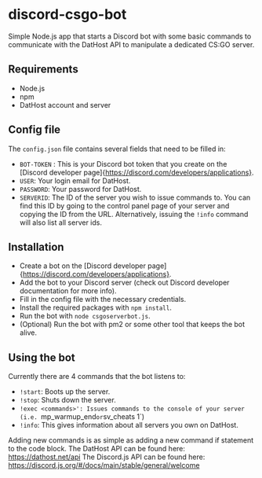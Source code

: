 # discord-csgo-bot

Simple Node.js app that starts a Discord bot with some basic commands to communicate with the DatHost API to manipulate a dedicated CS:GO server.

## Requirements

- Node.js
- npm
- DatHost account and server

## Config file

The `config.json` file contains several fields that need to be filled in:
- `BOT-TOKEN` : This is your Discord bot token that you create on the [Discord developer page]{https://discord.com/developers/applications}.
- `USER`: Your login email for DatHost.
- `PASSWORD`: Your password for DatHost.
- `SERVERID`: The ID of the server you wish to issue commands to. You can find this ID by going to the control panel page of your server and copying the ID from the URL. Alternatively, issuing the `!info` command will also list all server ids.

## Installation

- Create a bot on the [Discord developer page]{https://discord.com/developers/applications}.
- Add the bot to your Discord server (check out Discord developer documentation for more info).
- Fill in the config file with the necessary credentials.
- Install the required packages with `npm install`.
- Run the bot with `node csgoserverbot.js`.
- (Optional) Run the bot with pm2 or some other tool that keeps the bot alive.

## Using the bot

Currently there are 4 commands that the bot listens to:

- `!start`: Boots up the server.
- `!stop`: Shuts down the server.
- `!exec <commands>': Issues commands to the console of your server (i.e. `mp_warmup_end` or `sv_cheats 1`)
- `!info`: This gives information about all servers you own on DatHost.

Adding new commands is as simple as adding a new command if statement to the code block.
The DatHost API can be found here: https://dathost.net/api
The Discord.js API can be found here: https://discord.js.org/#/docs/main/stable/general/welcome
